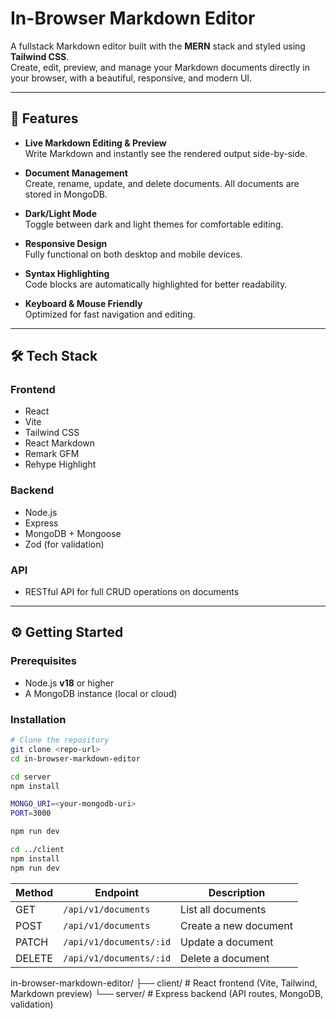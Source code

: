# In-Browser Markdown Editor

A fullstack Markdown editor built with the **MERN** stack and styled using **Tailwind CSS**.  
Create, edit, preview, and manage your Markdown documents directly in your browser, with a beautiful, responsive, and modern UI.

---

## 🚀 Features

- **Live Markdown Editing & Preview**  
  Write Markdown and instantly see the rendered output side-by-side.

- **Document Management**  
  Create, rename, update, and delete documents. All documents are stored in MongoDB.

- **Dark/Light Mode**  
  Toggle between dark and light themes for comfortable editing.

- **Responsive Design**  
  Fully functional on both desktop and mobile devices.

- **Syntax Highlighting**  
  Code blocks are automatically highlighted for better readability.

- **Keyboard & Mouse Friendly**  
  Optimized for fast navigation and editing.

---

## 🛠️ Tech Stack

### Frontend

- React
- Vite
- Tailwind CSS
- React Markdown
- Remark GFM
- Rehype Highlight

### Backend

- Node.js
- Express
- MongoDB + Mongoose
- Zod (for validation)

### API

- RESTful API for full CRUD operations on documents

---

## ⚙️ Getting Started

### Prerequisites

- Node.js **v18** or higher
- A MongoDB instance (local or cloud)

### Installation

```bash
# Clone the repository
git clone <repo-url>
cd in-browser-markdown-editor
```

```bash
cd server
npm install
```

```bash
MONGO_URI=<your-mongodb-uri>
PORT=3000
```

```bash
npm run dev
```

```bash
cd ../client
npm install
npm run dev
```

| Method | Endpoint                | Description           |
| ------ | ----------------------- | --------------------- |
| GET    | `/api/v1/documents`     | List all documents    |
| POST   | `/api/v1/documents`     | Create a new document |
| PATCH  | `/api/v1/documents/:id` | Update a document     |
| DELETE | `/api/v1/documents/:id` | Delete a document     |

in-browser-markdown-editor/
├── client/ # React frontend (Vite, Tailwind, Markdown preview)
└── server/ # Express backend (API routes, MongoDB, validation)
